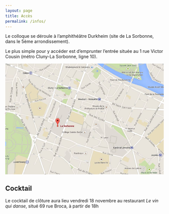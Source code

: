 ```yaml
---
layout: page
title: Accès
permalink: /infos/
---
```


Le colloque se déroule à l’amphithéâtre Durkheim (site de La Sorbonne, dans le 5ème arrondissement). 

Le plus simple pour y accéder est d’emprunter l’entrée située au 1 rue Victor Cousin (métro Cluny-La Sorbonne, ligne 10).

![](/images/Plan.jpg)

## Cocktail

Le cocktail de clôture aura lieu vendredi 18 novembre au restaurant *Le vin qui danse*, situé 69 rue Broca, à partir de 18h